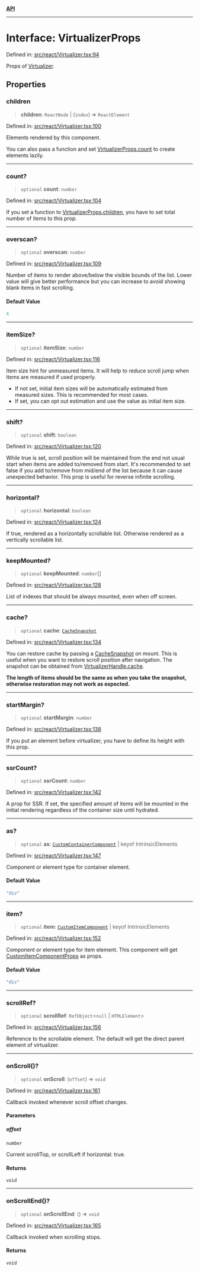 [**API**](../../API.md)

***

# Interface: VirtualizerProps

Defined in: [src/react/Virtualizer.tsx:94](https://github.com/inokawa/virtua/blob/c57dcc6eb20a033518f26125d7ede7064cf208b7/src/react/Virtualizer.tsx#L94)

Props of [Virtualizer](../variables/Virtualizer.md).

## Properties

### children

> **children**: `ReactNode` \| (`index`) => `ReactElement`

Defined in: [src/react/Virtualizer.tsx:100](https://github.com/inokawa/virtua/blob/c57dcc6eb20a033518f26125d7ede7064cf208b7/src/react/Virtualizer.tsx#L100)

Elements rendered by this component.

You can also pass a function and set [VirtualizerProps.count](#count) to create elements lazily.

***

### count?

> `optional` **count**: `number`

Defined in: [src/react/Virtualizer.tsx:104](https://github.com/inokawa/virtua/blob/c57dcc6eb20a033518f26125d7ede7064cf208b7/src/react/Virtualizer.tsx#L104)

If you set a function to [VirtualizerProps.children](#children), you have to set total number of items to this prop.

***

### overscan?

> `optional` **overscan**: `number`

Defined in: [src/react/Virtualizer.tsx:109](https://github.com/inokawa/virtua/blob/c57dcc6eb20a033518f26125d7ede7064cf208b7/src/react/Virtualizer.tsx#L109)

Number of items to render above/below the visible bounds of the list. Lower value will give better performance but you can increase to avoid showing blank items in fast scrolling.

#### Default Value

```ts
4
```

***

### itemSize?

> `optional` **itemSize**: `number`

Defined in: [src/react/Virtualizer.tsx:116](https://github.com/inokawa/virtua/blob/c57dcc6eb20a033518f26125d7ede7064cf208b7/src/react/Virtualizer.tsx#L116)

Item size hint for unmeasured items. It will help to reduce scroll jump when items are measured if used properly.

- If not set, initial item sizes will be automatically estimated from measured sizes. This is recommended for most cases.
- If set, you can opt out estimation and use the value as initial item size.

***

### shift?

> `optional` **shift**: `boolean`

Defined in: [src/react/Virtualizer.tsx:120](https://github.com/inokawa/virtua/blob/c57dcc6eb20a033518f26125d7ede7064cf208b7/src/react/Virtualizer.tsx#L120)

While true is set, scroll position will be maintained from the end not usual start when items are added to/removed from start. It's recommended to set false if you add to/remove from mid/end of the list because it can cause unexpected behavior. This prop is useful for reverse infinite scrolling.

***

### horizontal?

> `optional` **horizontal**: `boolean`

Defined in: [src/react/Virtualizer.tsx:124](https://github.com/inokawa/virtua/blob/c57dcc6eb20a033518f26125d7ede7064cf208b7/src/react/Virtualizer.tsx#L124)

If true, rendered as a horizontally scrollable list. Otherwise rendered as a vertically scrollable list.

***

### keepMounted?

> `optional` **keepMounted**: `number`[]

Defined in: [src/react/Virtualizer.tsx:128](https://github.com/inokawa/virtua/blob/c57dcc6eb20a033518f26125d7ede7064cf208b7/src/react/Virtualizer.tsx#L128)

List of indexes that should be always mounted, even when off screen.

***

### cache?

> `optional` **cache**: [`CacheSnapshot`](CacheSnapshot.md)

Defined in: [src/react/Virtualizer.tsx:134](https://github.com/inokawa/virtua/blob/c57dcc6eb20a033518f26125d7ede7064cf208b7/src/react/Virtualizer.tsx#L134)

You can restore cache by passing a [CacheSnapshot](CacheSnapshot.md) on mount. This is useful when you want to restore scroll position after navigation. The snapshot can be obtained from [VirtualizerHandle.cache](VListHandle.md#cache).

**The length of items should be the same as when you take the snapshot, otherwise restoration may not work as expected.**

***

### startMargin?

> `optional` **startMargin**: `number`

Defined in: [src/react/Virtualizer.tsx:138](https://github.com/inokawa/virtua/blob/c57dcc6eb20a033518f26125d7ede7064cf208b7/src/react/Virtualizer.tsx#L138)

If you put an element before virtualizer, you have to define its height with this prop.

***

### ssrCount?

> `optional` **ssrCount**: `number`

Defined in: [src/react/Virtualizer.tsx:142](https://github.com/inokawa/virtua/blob/c57dcc6eb20a033518f26125d7ede7064cf208b7/src/react/Virtualizer.tsx#L142)

A prop for SSR. If set, the specified amount of items will be mounted in the initial rendering regardless of the container size until hydrated.

***

### as?

> `optional` **as**: [`CustomContainerComponent`](../type-aliases/CustomContainerComponent.md) \| keyof IntrinsicElements

Defined in: [src/react/Virtualizer.tsx:147](https://github.com/inokawa/virtua/blob/c57dcc6eb20a033518f26125d7ede7064cf208b7/src/react/Virtualizer.tsx#L147)

Component or element type for container element.

#### Default Value

```ts
"div"
```

***

### item?

> `optional` **item**: [`CustomItemComponent`](../type-aliases/CustomItemComponent.md) \| keyof IntrinsicElements

Defined in: [src/react/Virtualizer.tsx:152](https://github.com/inokawa/virtua/blob/c57dcc6eb20a033518f26125d7ede7064cf208b7/src/react/Virtualizer.tsx#L152)

Component or element type for item element. This component will get [CustomItemComponentProps](CustomItemComponentProps.md) as props.

#### Default Value

```ts
"div"
```

***

### scrollRef?

> `optional` **scrollRef**: `RefObject`\<`null` \| `HTMLElement`\>

Defined in: [src/react/Virtualizer.tsx:156](https://github.com/inokawa/virtua/blob/c57dcc6eb20a033518f26125d7ede7064cf208b7/src/react/Virtualizer.tsx#L156)

Reference to the scrollable element. The default will get the direct parent element of virtualizer.

***

### onScroll()?

> `optional` **onScroll**: (`offset`) => `void`

Defined in: [src/react/Virtualizer.tsx:161](https://github.com/inokawa/virtua/blob/c57dcc6eb20a033518f26125d7ede7064cf208b7/src/react/Virtualizer.tsx#L161)

Callback invoked whenever scroll offset changes.

#### Parameters

##### offset

`number`

Current scrollTop, or scrollLeft if horizontal: true.

#### Returns

`void`

***

### onScrollEnd()?

> `optional` **onScrollEnd**: () => `void`

Defined in: [src/react/Virtualizer.tsx:165](https://github.com/inokawa/virtua/blob/c57dcc6eb20a033518f26125d7ede7064cf208b7/src/react/Virtualizer.tsx#L165)

Callback invoked when scrolling stops.

#### Returns

`void`
